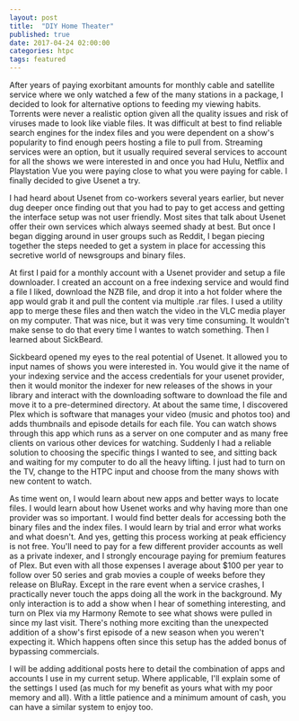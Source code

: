 ```yaml
---
layout: post
title:  "DIY Home Theater"
published: true
date: 2017-04-24 02:00:00
categories: htpc
tags: featured
---
```

After years of paying exorbitant amounts for monthly cable and satellite service where we only watched a few of the many stations in a package, I decided to look for alternative options to feeding my viewing habits. Torrents were never a realistic option given all the quality issues and risk of viruses made to look like viable files. It was difficult at best to find reliable search engines for the index files and you were dependent on a show's popularity to find enough peers hosting a file to pull from. Streaming services were an option, but it usually required several services to account for all the shows we were interested in and once you had Hulu, Netflix and Playstation Vue you were paying close to what you were paying for cable. I finally decided to give Usenet a try. 

I had heard about Usenet from co-workers several years earlier, but never dug deeper once finding out that you had to pay to get access and getting the interface setup was not user friendly. Most sites that talk about Usenet offer their own services which always seemed shady at best. But once I began digging around in user groups such as Reddit, I began piecing together the steps needed to get a system in place for accessing this secretive world of newsgroups and binary files.

At first I paid for a monthly account with a Usenet provider and setup a file downloader. I created an account on a free indexing service and would find a file I liked, download the NZB file, and drop it into a hot folder where the app would grab it and pull the content via multiple .rar files. I used a utility app to merge these files and then watch the video in the VLC media player on my computer. That was nice, but it was very time consuming. It wouldn't make sense to do that every time I wantes to watch something. Then I learned about SickBeard.

Sickbeard opened my eyes to the real potential of Usenet. It allowed you to input names of shows you were interested in. You would give it the name of your indexing service and the access credentials for your usenet provider, then it would monitor the indexer for new releases of the shows in your library and interact with the downloading software to download the file and move it to a pre-determined directory. At about the same time, I discovered Plex which is software that manages your video (music and photos too) and adds thumbnails and episode details for each file. You can watch shows through this app which runs as a server on one computer and as many free clients on various other devices for watching. Suddenly I had a reliable solution to choosing the specific things I wanted to see, and sitting back and waiting for my computer to do all the heavy lifting. I just had to turn on the TV, change to the HTPC input and choose from the many shows with new content to watch.

As time went on, I would learn about new apps and better ways to locate files. I would learn about how Usenet works and why having more than one provider was so important. I would find better deals for accessing both the binary files and the index files. I would learn by trial and error what works and what doesn't. And yes, getting this process working at peak efficiency is not free. You'll need to pay for a few different provider accounts as well as a private indexer, and I strongly encourage paying for premium features of Plex. But even with all those expenses I average about $100 per year to follow over 50 series and grab movies a couple of weeks before they release on BluRay. Except in the rare event when a service crashes, I practically never touch the apps doing all the work in the background. My only interaction is to add a show when I hear of something interesting, and turn on Plex via my Harmony Remote to see what shows were pulled in since my last visit. There's nothing more exciting than the unexpected addition of a show's first episode of a new season when you weren't expecting it. Which happens often since this setup has the added bonus of bypassing commercials.

I will be adding additional posts here to detail the combination of apps and accounts I use in my current setup. Where applicable, I'll explain some of the settings I used (as much for my benefit as yours what with my poor memory and all). With a little patience and a minimum amount of cash, you can have a similar system to enjoy too.